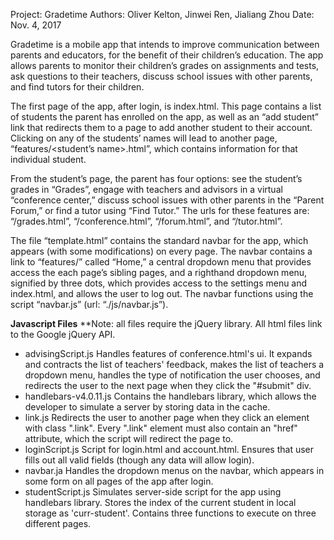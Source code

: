 Project: Gradetime
Authors: Oliver Kelton, Jinwei Ren, Jialiang Zhou
Date: Nov. 4, 2017

Gradetime is a mobile app that intends to improve communication between parents and educators, for the benefit of their children’s education. The app allows parents to monitor their children’s grades on assignments and tests, ask questions to their teachers, discuss school issues with other parents, and find tutors for their children.

The first page of the app, after login, is index.html. This page contains a list of students the parent has enrolled on the app, as well as an “add student” link that redirects them to a page to add another student to their account. Clicking on any of the students’ names will lead to another page, “features/<student’s name>.html”, which contains information for that individual student.

From the student’s page, the parent has four options: see the student’s grades in “Grades”, engage with teachers and advisors in a virtual “conference center,” discuss school issues with other parents in the “Parent Forum,” or find a tutor using “Find Tutor.” The urls for these features are: “<name>/grades.html”, “<name>/conference.html”, “<name>/forum.html”, and “<name>/tutor.html”.

The file “template.html” contains the standard navbar for the app, which appears (with some modifications) on every page. The navbar contains a link to “features/<name>” called “Home,” a central dropdown menu that provides access the each page’s sibling pages, and a righthand dropdown menu, signified by three dots, which provides access to the settings menu and index.html, and allows the user to log out. The navbar functions using the script “navbar.js” (url: “./js/navbar.js”).

**Javascript Files**
**Note: all files require the jQuery library. All html files link to the Google jQuery API.
* advisingScript.js
Handles features of conference.html's ui. It expands and contracts the list of teachers' feedback, makes the list of teachers a dropdown menu, handles the type of notification the user chooses, and redirects the user to the next page when they click the "#submit" div.
* handlebars-v4.0.11.js
Contains the handlebars library, which allows the developer to simulate a server by storing data in the cache.
* link.js
Redirects the user to another page when they click an element with class ".link". Every ".link" element must also contain an "href" attribute, which the script will redirect the page to.
* loginScript.js
Script for login.html and account.html. Ensures that user fills out all valid fields (though any data will allow login).
* navbar.ja
Handles the dropdown menus on the navbar, which appears in some form on all pages of the app after login.
* studentScript.js
Simulates server-side script for the app using handlebars library. Stores the index of the current student in
local storage as 'curr-student'. Contains three functions to execute on three different pages.
